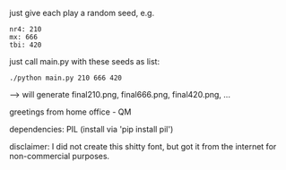 just give each play a random seed, e.g.

	nr4: 210
	mx: 666
	tbi: 420

just call main.py with these seeds as list:

	./python main.py 210 666 420

--> will generate final210.png, final666.png, final420.png, ...

greetings from home office - QM


dependencies:
	PIL (install via 'pip install pil')

disclaimer:
	I did not create this shitty font, but got it from the internet for non-commercial purposes.
